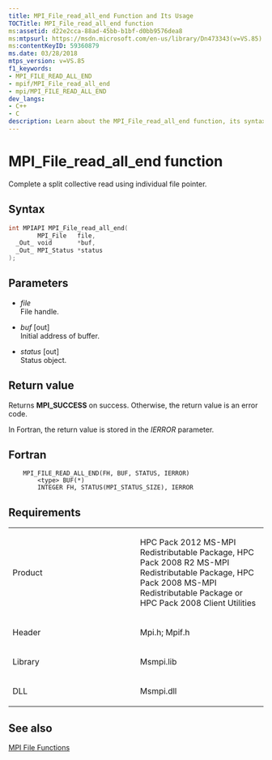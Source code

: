 ```yaml
---
title: MPI_File_read_all_end Function and Its Usage
TOCTitle: MPI_File_read_all_end function
ms:assetid: d22e2cca-88ad-45bb-b1bf-d0bb9576dea8
ms:mtpsurl: https://msdn.microsoft.com/en-us/library/Dn473343(v=VS.85)
ms:contentKeyID: 59360879
ms.date: 03/28/2018
mtps_version: v=VS.85
f1_keywords:
- MPI_FILE_READ_ALL_END
- mpif/MPI_File_read_all_end
- mpi/MPI_FILE_READ_ALL_END
dev_langs:
- C++
- C
description: Learn about the MPI_File_read_all_end function, its syntax, parameters, return value, and requirements. Complete guide for HPC Pack MS-MPI Redistributable Package users.
---
```


# MPI\_File\_read\_all\_end function

Complete a split collective read using individual file pointer.

## Syntax

``` c++
int MPIAPI MPI_File_read_all_end(
        MPI_File   file,
  _Out_ void       *buf,
  _Out_ MPI_Status *status
);
```

## Parameters

  - *file*  
    File handle.

  - *buf* \[out\]  
    Initial address of buffer.

  - *status* \[out\]  
    Status object.

## Return value

Returns **MPI\_SUCCESS** on success. Otherwise, the return value is an error code.

In Fortran, the return value is stored in the *IERROR* parameter.

## Fortran

``` FORTRAN
    MPI_FILE_READ_ALL_END(FH, BUF, STATUS, IERROR)
        <type> BUF(*)
        INTEGER FH, STATUS(MPI_STATUS_SIZE), IERROR
```

## Requirements

<table>
<colgroup>
<col style="width: 50%" />
<col style="width: 50%" />
</colgroup>
<tbody>
<tr class="odd">
<td><p>Product</p></td>
<td><p>HPC Pack 2012 MS-MPI Redistributable Package, HPC Pack 2008 R2 MS-MPI Redistributable Package, HPC Pack 2008 MS-MPI Redistributable Package or HPC Pack 2008 Client Utilities</p></td>
</tr>
<tr class="even">
<td><p>Header</p></td>
<td>Mpi.h;
Mpif.h</td>
</tr>
<tr class="odd">
<td><p>Library</p></td>
<td>Msmpi.lib</td>
</tr>
<tr class="even">
<td><p>DLL</p></td>
<td>Msmpi.dll</td>
</tr>
</tbody>
</table>


## See also

[MPI File Functions](mpi-file-functions.md)


